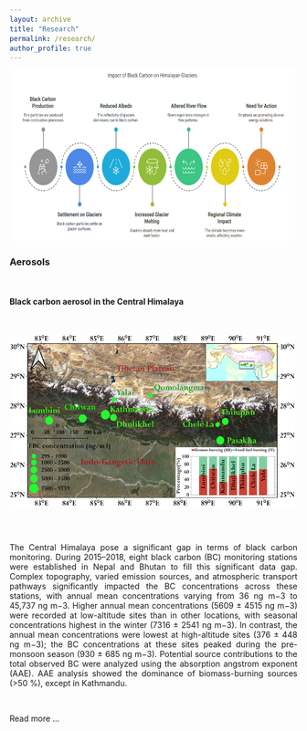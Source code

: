 ```yaml
---
layout: archive
title: "Research"
permalink: /research/
author_profile: true
---
```


<img src="/images/research.png" alt="Research" style="width:500px;height:300px;">

<h3>Aerosols</h3>
<br>
<br>
<b>Black carbon aerosol in the Central Himalaya</b>
<br>
<img src="/images/BC_Central_Himalaya.jpg" alt="Balck carbon in the Central Himalaya" width="500" height="300" style="vertical-align:middle;margin:50px 0px">
<p style="text-align: justify;">The Central Himalaya pose a significant gap in terms of black carbon monitoring. During 2015–2018, eight black carbon (BC) monitoring stations were established in Nepal and Bhutan to fill this significant data gap. Complex topography, varied emission sources, and atmospheric transport pathways significantly impacted the BC concentrations across these stations, with annual mean concentrations varying from 36 ng m−3 to 45,737 ng m−3. Higher annual mean concentrations (5609 ± 4515 ng m−3) were recorded at low-altitude sites than in other locations, with seasonal concentrations highest in the winter (7316 ± 2541 ng m−3). In contrast, the annual mean concentrations were lowest at high-altitude sites (376 ± 448 ng m−3); the BC concentrations at these sites peaked during the pre-monsoon season (930 ± 685 ng m−3). Potential source contributions to the total observed BC were analyzed using the absorption angstrom exponent (AAE). AAE analysis showed the dominance of biomass-burning sources (>50 %), except in Kathmandu.

​

Read more ...</p>

